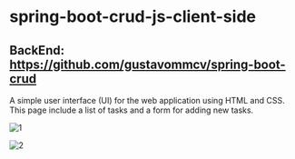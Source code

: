 # spring-boot-crud-js-client-side
## BackEnd: https://github.com/gustavommcv/spring-boot-crud
A simple user interface (UI) for the web application using HTML and CSS. This page include a list of tasks and a form for adding new tasks.

![1](https://github.com/gustavommcv/spring-boot-crud-js-client-side/assets/88604190/d665ea71-b1ef-4af3-ac56-b66fd89623e9)

![2](https://github.com/gustavommcv/spring-boot-crud-js-client-side/assets/88604190/3c092dd4-360e-46c6-8f64-50bf1753ac5f)
